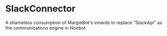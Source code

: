 # SlackConnector
A shameless consumption of MargieBot's innards to replace "SlackApi" as the communications engine in Noobot
 
